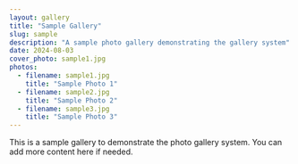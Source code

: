 ```yaml
---
layout: gallery
title: "Sample Gallery"
slug: sample
description: "A sample photo gallery demonstrating the gallery system"
date: 2024-08-03
cover_photo: sample1.jpg
photos:
  - filename: sample1.jpg
    title: "Sample Photo 1"
  - filename: sample2.jpg
    title: "Sample Photo 2"
  - filename: sample3.jpg
    title: "Sample Photo 3"
---
```


This is a sample gallery to demonstrate the photo gallery system. You can add more content here if needed.
